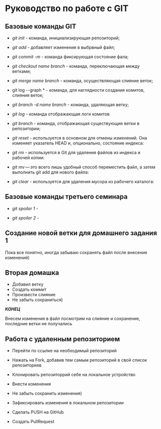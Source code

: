 # Руководство по работе с GIT

## Базовые команды GIT

* *git init* - команда, инициализирующая репозиторий;

 * *git add* - добавляет изменения в выбрвный файл;

 * *git commit -m* - команда фиксирующая состояние фала; 

 * *git checkout name branch* - команда, переключающая между ветками;

 * *git merge name branch* - команда, осуществляющая слияние веток;

 * git log --graph * - команда, для наглядности создания комитов, слияния веток;

 * *git branch -d name branch* - команда, удаляющая ветку;

 * *git log* - команда отображающая логи комитов

 * *git branch* - команда, отображающая существующие ветки в репозитории;

 * *git reset* - используется в основном для отмены изменений. Она изменяет указатель HEAD и, опционально, состояние индекса:

* *git rm* - используется в Git для удаления файлов из индекса и рабочей копии:

* *git mv* — это всего лишь удобный способ переместить файл, а затем выполнить git add для нового файла:

* *git clear* - используется для удаления мусора из рабочего каталога:
 ## Базовые команды третьего семинара

 * *git spoiler 1* -

 * *git spoiler 2* - 
 


 ## Создание новой ветки для домашнего задания 1
   
   Пока все понятно, иногда забываю сохранять файл после внесения изменений)

 ## Вторая домашка

 * Добавил ветку
 * Создать коммит
 * Произвести слияние 
 * Не забыть сохраниться) 





***КОНЕЦ***
 


 Внесем изменения в файл посмотрим  на слияние и сохранение, последние ветки не получались

 ## Работа с удаленным репозиторием

 * Перейти по ссылке на необходимый репозиторий

 * Нажать на Fork, добавив тем самым репозиторий в свой список репозиториев

 * Клонировать репозиторрий себе на локальное устройство

 * Внести изменения

 * Не забыть сохранить изменения)

 * Зафиксировать изменения в локальном репозитории

 * Сделать PUSH на GitHub 

 * Создать PullRequest

 
